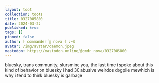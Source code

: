 ```yaml
---
layout: toot
collection: toots
title: 0327085800
date: 2024-03-27
published: true
tags: []
pinned: false
author: ⸸ commander ░ nova ⸸ :~$
avatar: /img/avatar/daemon.jpeg
mastodon: https://mastodon.online/@cmdr_nova/0327085800
---
```


bluesky, trans community, slursmind you, the last time i spoke about this kind of behavior on bluesky i had 30 abusive weirdos dogpile mewhich is why i tend to think bluesky is garbage
